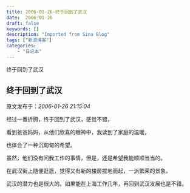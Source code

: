 ```yaml
---
title: 2006-01-26-终于回到了武汉
date:  2006-01-26
draft: false
keywords: []
description: "Imported from Sina Blog"
tags: ["新浪博客"]
categories: 
    - "日记本"
---
```

终于回到了武汉
## 终于回到了武汉

 原文发布于：*2006-01-26 21:15:04*

经过一番折腾，终于回到了武汉，感觉不错，

看到爸爸妈妈，从他们欣喜的眼神中，我读到了家庭的温暖，

也体会了一种沉甸甸的希望。

虽然，他们没有问我工作的事情，但是，还是希望我能顺顺当当的。

   在武汉街上随便逛逛，觉得又有新的楼房拔地而起，一派繁荣的景象。

武汉的潜力也是很大的。如果能在上海工作几年，再回到武汉发展也是不错。


